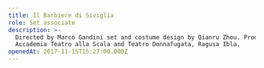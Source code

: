 ```yaml
---
title: Il Barbiere di Siviglia
role: Set associate
description: >-
  Directed by Marco Gandini set and costume design by Qianru Zhou. Produced by
  Accademia Teatro alla Scala and Teatro Donnafugata, Ragusa Ibla.
openedAt: 2017-11-15T15:27:00.000Z
---
```


